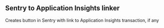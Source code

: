 
## Sentry to Application Insights linker

Creates button in Sentry with link to Application Insights transaction, if any

